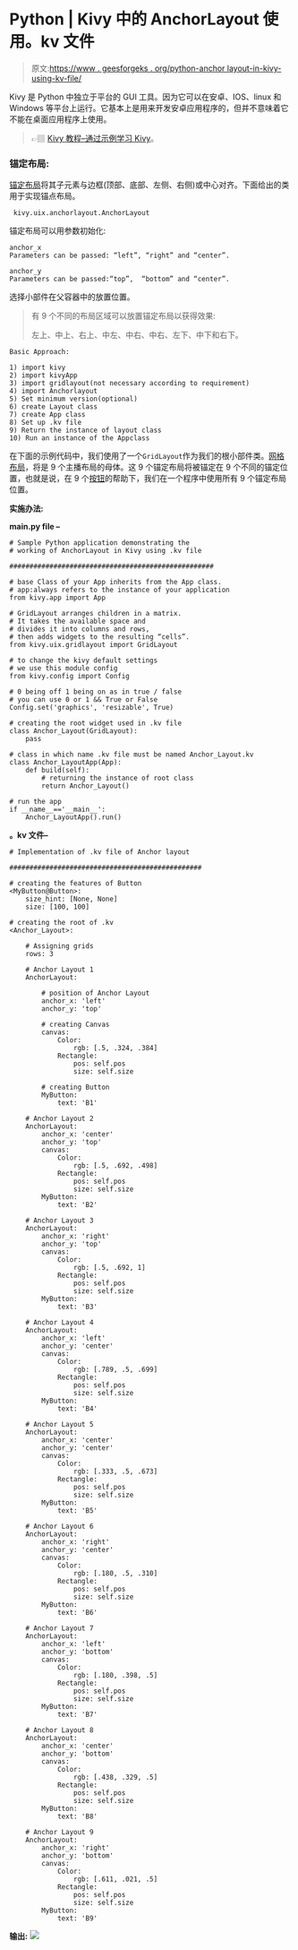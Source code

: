 # Python | Kivy 中的 AnchorLayout 使用。kv 文件

> 原文:[https://www . geesforgeks . org/python-anchor layout-in-kivy-using-kv-file/](https://www.geeksforgeeks.org/python-anchorlayout-in-kivy-using-kv-file/)

Kivy 是 Python 中独立于平台的 GUI 工具。因为它可以在安卓、IOS、linux 和 Windows 等平台上运行。它基本上是用来开发安卓应用程序的，但并不意味着它不能在桌面应用程序上使用。

> 👉🏽 [Kivy 教程–通过示例学习 Kivy](https://www.geeksforgeeks.org/kivy-tutorial/)。

### 锚定布局:

[锚定布局](https://www.geeksforgeeks.org/python-anchorlayout-in-kivy/)将其子元素与边框(顶部、底部、左侧、右侧)或中心对齐。下面给出的类用于实现锚点布局。

```
 kivy.uix.anchorlayout.AnchorLayout
```

锚定布局可以用参数初始化:

```
anchor_x
Parameters can be passed: “left”, “right” and “center”.

anchor_y
Parameters can be passed:“top”,  “bottom” and “center”.

```

选择小部件在父容器中的放置位置。

> 有 9 个不同的布局区域可以放置锚定布局以获得效果:
> 
> 左上、中上、右上、中左、中右、中右、左下、中下和右下。

```
Basic Approach:

1) import kivy
2) import kivyApp
3) import gridlayout(not necessary according to requirement)
4) import Anchorlayout
5) Set minimum version(optional)
6) create Layout class
7) create App class
8) Set up .kv file
9) Return the instance of layout class
10) Run an instance of the Appclass
```

在下面的示例代码中，我们使用了一个`GridLayout`作为我们的根小部件类。[网格布局](https://www.geeksforgeeks.org/gridlayouts-in-kivy-python/)，将是 9 个主播布局的母体。这 9 个锚定布局将被锚定在 9 个不同的锚定位置，也就是说，在 9 个[按钮](https://www.geeksforgeeks.org/python-working-with-buttons-in-kivy/)的帮助下，我们在一个程序中使用所有 9 个锚定布局位置。

**实施办法:**

**main.py file –**

```
# Sample Python application demonstrating the
# working of AnchorLayout in Kivy using .kv file

###################################################

# base Class of your App inherits from the App class.  
# app:always refers to the instance of your application  
from kivy.app import App

# GridLayout arranges children in a matrix.
# It takes the available space and
# divides it into columns and rows, 
# then adds widgets to the resulting “cells”.
from kivy.uix.gridlayout import GridLayout

# to change the kivy default settings
# we use this module config
from kivy.config import Config

# 0 being off 1 being on as in true / false
# you can use 0 or 1 && True or False
Config.set('graphics', 'resizable', True)

# creating the root widget used in .kv file 
class Anchor_Layout(GridLayout):
    pass

# class in which name .kv file must be named Anchor_Layout.kv   
class Anchor_LayoutApp(App):
    def build(self):
        # returning the instance of root class
        return Anchor_Layout()

# run the app
if __name__=='__main__':
    Anchor_LayoutApp().run()
```

**。kv 文件–**

```
# Implementation of .kv file of Anchor layout

################################################

# creating the features of Button
<MyButton@Button>:
    size_hint: [None, None]
    size: [100, 100]

# creating the root of .kv
<Anchor_Layout>:

    # Assigning grids
    rows: 3

    # Anchor Layout 1
    AnchorLayout:

        # position of Anchor Layout 
        anchor_x: 'left'
        anchor_y: 'top'

        # creating Canvas 
        canvas:
            Color:
                rgb: [.5, .324, .384]
            Rectangle:
                pos: self.pos
                size: self.size

        # creating Button
        MyButton:
            text: 'B1'

    # Anchor Layout 2
    AnchorLayout:
        anchor_x: 'center'
        anchor_y: 'top'
        canvas:
            Color:
                rgb: [.5, .692, .498]
            Rectangle:
                pos: self.pos
                size: self.size
        MyButton:
            text: 'B2'

    # Anchor Layout 3
    AnchorLayout:
        anchor_x: 'right'
        anchor_y: 'top'
        canvas:
            Color:
                rgb: [.5, .692, 1]
            Rectangle:
                pos: self.pos
                size: self.size
        MyButton:
            text: 'B3'

    # Anchor Layout 4
    AnchorLayout:
        anchor_x: 'left'
        anchor_y: 'center'
        canvas:
            Color:
                rgb: [.789, .5, .699]
            Rectangle:
                pos: self.pos
                size: self.size
        MyButton:
            text: 'B4'

    # Anchor Layout 5
    AnchorLayout:
        anchor_x: 'center'
        anchor_y: 'center'
        canvas:
            Color:
                rgb: [.333, .5, .673]
            Rectangle:
                pos: self.pos
                size: self.size
        MyButton:
            text: 'B5'

    # Anchor Layout 6
    AnchorLayout:
        anchor_x: 'right'
        anchor_y: 'center'
        canvas:
            Color:
                rgb: [.180, .5, .310]
            Rectangle:
                pos: self.pos
                size: self.size
        MyButton:
            text: 'B6'

    # Anchor Layout 7
    AnchorLayout:
        anchor_x: 'left'
        anchor_y: 'bottom'
        canvas:
            Color:
                rgb: [.180, .398, .5]
            Rectangle:
                pos: self.pos
                size: self.size
        MyButton:
            text: 'B7'

    # Anchor Layout 8
    AnchorLayout:
        anchor_x: 'center'
        anchor_y: 'bottom'
        canvas:
            Color:
                rgb: [.438, .329, .5]
            Rectangle:
                pos: self.pos
                size: self.size
        MyButton:
            text: 'B8'

    # Anchor Layout 9
    AnchorLayout:
        anchor_x: 'right'
        anchor_y: 'bottom'
        canvas:
            Color:
                rgb: [.611, .021, .5]
            Rectangle:
                pos: self.pos
                size: self.size
        MyButton:
            text: 'B9'      
```

**输出:**
![](img/64d90f49f13bd5cbc358b94bd099c313.png)
